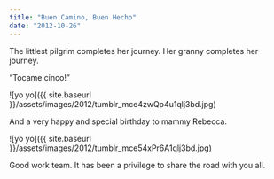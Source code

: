 ```yaml
---
title: "Buen Camino, Buen Hecho"
date: "2012-10-26"
---
```


The littlest pilgrim completes her journey. Her granny completes her journey.

“Tocame cinco!”

![yo yo]({{ site.baseurl }}/assets/images/2012/tumblr_mce4zwQp4u1qlj3bd.jpg)

And a very happy and special birthday to mammy Rebecca.

![yo yo]({{ site.baseurl }}/assets/images/2012/tumblr_mce54xPr6A1qlj3bd.jpg)

Good work team. It has been a privilege to share the road with you all.
